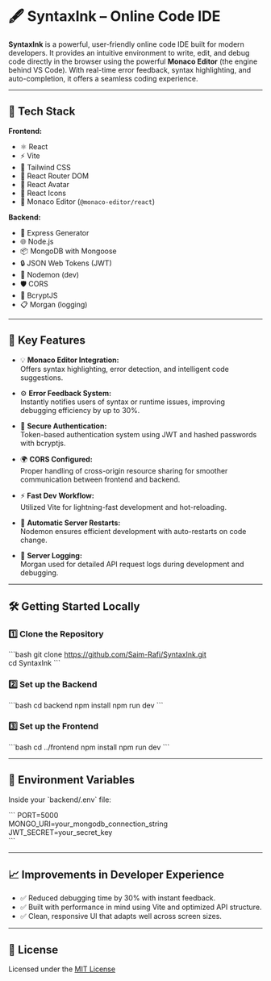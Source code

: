 # 🖋️ SyntaxInk – Online Code IDE  

**SyntaxInk** is a powerful, user-friendly online code IDE built for modern developers. It provides an intuitive environment to write, edit, and debug code directly in the browser using the powerful **Monaco Editor** (the engine behind VS Code). With real-time error feedback, syntax highlighting, and auto-completion, it offers a seamless coding experience.

---

## 🚀 Tech Stack

**Frontend:**
- ⚛️ React
- ⚡ Vite
- 🎨 Tailwind CSS
- 🔀 React Router DOM
- 👤 React Avatar
- 🧩 React Icons
- 🧠 Monaco Editor (`@monaco-editor/react`)

**Backend:**
- 🧱 Express Generator
- 🌐 Node.js
- 📦 MongoDB with Mongoose
- 🔒 JSON Web Tokens (JWT)
- 🔁 Nodemon (dev)
- 🛡️ CORS
- 🔐 BcryptJS
- 📋 Morgan (logging)

---

## 🎯 Key Features

- 💡 **Monaco Editor Integration:**  
  Offers syntax highlighting, error detection, and intelligent code suggestions.

- ⚙️ **Error Feedback System:**  
  Instantly notifies users of syntax or runtime issues, improving debugging efficiency by up to 30%.

- 🔐 **Secure Authentication:**  
  Token-based authentication system using JWT and hashed passwords with bcryptjs.

- 🌍 **CORS Configured:**  
  Proper handling of cross-origin resource sharing for smoother communication between frontend and backend.

- ⚡ **Fast Dev Workflow:**  
  Utilized Vite for lightning-fast development and hot-reloading.

- 🔁 **Automatic Server Restarts:**  
  Nodemon ensures efficient development with auto-restarts on code change.

- 🧾 **Server Logging:**  
  Morgan used for detailed API request logs during development and debugging.

---

## 🛠️ Getting Started Locally

### 1️⃣ Clone the Repository

\`\`\`bash
git clone https://github.com/Saim-Rafi/SyntaxInk.git <br>
cd SyntaxInk
\`\`\`

### 2️⃣ Set up the Backend

\`\`\`bash
cd backend
npm install
npm run dev
\`\`\`

### 3️⃣ Set up the Frontend

\`\`\`bash
cd ../frontend
npm install
npm run dev
\`\`\`

---

## 🔐 Environment Variables

Inside your \`backend/.env\` file:

\`\`\`
PORT=5000 <br>
MONGO_URI=your_mongodb_connection_string <br>
JWT_SECRET=your_secret_key <br>
\`\`\`

---

## 📈 Improvements in Developer Experience

- ✅ Reduced debugging time by 30% with instant feedback.  
- ✅ Built with performance in mind using Vite and optimized API structure.  
- ✅ Clean, responsive UI that adapts well across screen sizes.  

---

## 📄 License

Licensed under the [MIT License](https://choosealicense.com/licenses/mit/)

